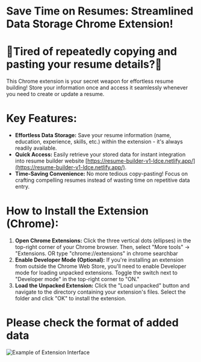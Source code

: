 #  Save Time on Resumes: Streamlined Data Storage Chrome Extension!

# 😤Tired of repeatedly copying and pasting your resume details?🤯
This Chrome extension is your secret weapon for effortless resume building!
Store your information once and access it seamlessly whenever you need to create or update a resume.

# Key Features:

- **Effortless Data Storage:** Save your resume information  (name, education, experience, skills, etc.) within the extension - it's always readily available.
- **Quick Access:** Easily retrieve your stored data for instant integration into resume builder website [https://resume-builder-v1-ldce.netlify.app/](https://resume-builder-v1-ldce.netlify.app/).
- **Time-Saving Convenience:** No more tedious copy-pasting! Focus on crafting compelling resumes instead of wasting time on repetitive data entry.

# How to Install the Extension (Chrome):

1. **Open Chrome Extensions:** Click the three vertical dots (ellipses) in the top-right corner of your Chrome browser. Then, select "More tools" -> "Extensions. OR type "chrome://extensions" in chrome searchbar 
2. **Enable Developer Mode (Optional):** If you're installing an extension from outside the Chrome Web Store, you'll need to enable Developer mode for loading unpacked extensions. Toggle the switch next to "Developer mode" in the top-right corner to "ON."
3. **Load the Unpacked Extension:** Click the "Load unpacked" button and navigate to the directory containing your extension's files. Select the folder and click "OK" to install the extension.

# Please check the format of added data 

![Example of Extension Interface](Resume-Auto-3.0/reference.jpg)


